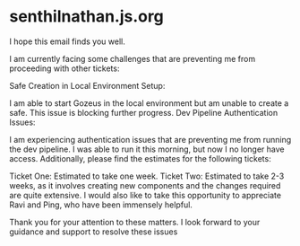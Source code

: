 # senthilnathan.js.org

I hope this email finds you well.

I am currently facing some challenges that are preventing me from proceeding with other tickets:

Safe Creation in Local Environment Setup:

I am able to start Gozeus in the local environment but am unable to create a safe. This issue is blocking further progress.
Dev Pipeline Authentication Issues:

I am experiencing authentication issues that are preventing me from running the dev pipeline. I was able to run it this morning, but now I no longer have access.
Additionally, please find the estimates for the following tickets:

Ticket One: Estimated to take one week.
Ticket Two: Estimated to take 2-3 weeks, as it involves creating new components and the changes required are quite extensive.
I would also like to take this opportunity to appreciate Ravi and Ping, who have been immensely helpful.

Thank you for your attention to these matters. I look forward to your guidance and support to resolve these issues
